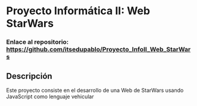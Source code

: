 # Proyecto Informática II: Web StarWars
### Enlace al repositorio: https://github.com/itsedupablo/Proyecto_InfoII_Web_StarWars
## Descripción
Este proyecto consiste en el desarrollo de una Web de StarWars usando JavaScript como lenguaje vehicular
